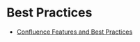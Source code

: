 # Best Practices


- [Confluence Features and Best Practices](https://confluence.atlassian.com/confkb/confluence-features-and-best-practices-338365505.html)